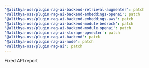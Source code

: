 ```yaml
---
'@alithya-oss/plugin-rag-ai-backend-retrieval-augmenter': patch
'@alithya-oss/plugin-rag-ai-backend-embeddings-openai': patch
'@alithya-oss/plugin-rag-ai-backend-embeddings-aws': patch
'@alithya-oss/plugin-rag-ai-backend-module-bedrock': patch
'@alithya-oss/plugin-rag-ai-backend-module-openai': patch
'@alithya-oss/plugin-rag-ai-storage-pgvector': patch
'@alithya-oss/plugin-rag-ai-backend': patch
'@alithya-oss/plugin-rag-ai-node': patch
'@alithya-oss/plugin-rag-ai': patch
---
```


Fixed API report
